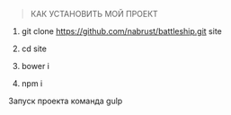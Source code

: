 >КАК УСТАНОВИТЬ МОЙ ПРОЕКТ

1. git clone https://github.com/nabrust/battleship.git site

2. cd site

3. bower i

4. npm i

Запуск проекта команда gulp
